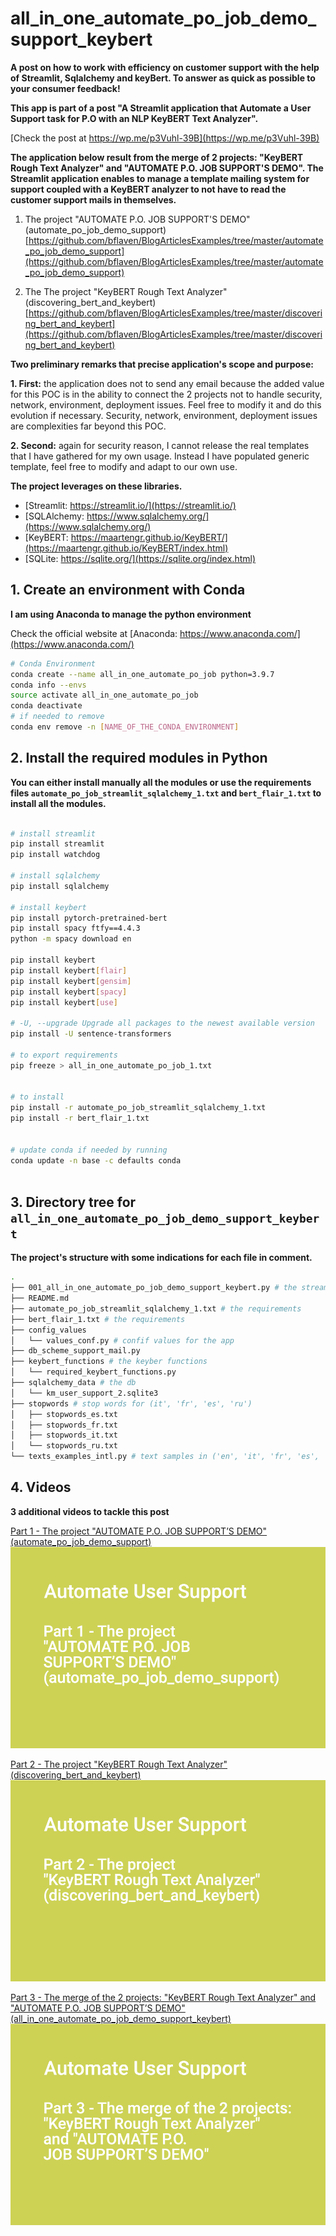 # all_in_one_automate_po_job_demo_support_keybert

**A post on how to work with efficiency on customer support with the help of Streamlit, Sqlalchemy and keyBert. To answer as quick as possible to your consumer feedback!**

**This app is part of a post "A Streamlit application that Automate a User Support task  for P.O with an NLP KeyBERT Text Analyzer".**

[Check the post at https://wp.me/p3Vuhl-39B](https://wp.me/p3Vuhl-39B)

**The application below result from the merge of 2 projects: "KeyBERT Rough Text Analyzer" and "AUTOMATE P.O. JOB SUPPORT'S DEMO". The Streamlit application enables to manage a template mailing system for support coupled with a KeyBERT analyzer to not have to read the customer support mails in themselves.**



1. The project "AUTOMATE P.O. JOB SUPPORT'S DEMO" (automate_po_job_demo_support)[https://github.com/bflaven/BlogArticlesExamples/tree/master/automate_po_job_demo_support](https://github.com/bflaven/BlogArticlesExamples/tree/master/automate_po_job_demo_support)


2. The The project "KeyBERT Rough Text Analyzer"
(discovering_bert_and_keybert)[https://github.com/bflaven/BlogArticlesExamples/tree/master/discovering_bert_and_keybert](https://github.com/bflaven/BlogArticlesExamples/tree/master/discovering_bert_and_keybert)


**Two preliminary remarks that precise application's scope and purpose:**

**1.  First:** the application does not to send any email because the added value for this POC is in the ability to connect the 2 projects not to handle security, network, environment, deployment issues. Feel free to modify it and do this evolution if necessary. Security, network, environment, deployment issues are complexities far beyond this POC.

**2.  Second:** again for security reason, I cannot release the real templates that I have gathered for my own usage. Instead I have populated generic template, feel free to modify and adapt to our own use.


**The project leverages on these libraries.**
- [Streamlit: https://streamlit.io/](https://streamlit.io/)
- [SQLAlchemy: https://www.sqlalchemy.org/](https://www.sqlalchemy.org/)
- [KeyBERT: https://maartengr.github.io/KeyBERT/](https://maartengr.github.io/KeyBERT/index.html)
- [SQLite: https://sqlite.org/](https://sqlite.org/index.html)

## 1. Create an environment with Conda
**I am using Anaconda to manage the python environment**

Check the official website at [Anaconda: https://www.anaconda.com/](https://www.anaconda.com/)




```bash
# Conda Environment
conda create --name all_in_one_automate_po_job python=3.9.7
conda info --envs
source activate all_in_one_automate_po_job
conda deactivate
# if needed to remove
conda env remove -n [NAME_OF_THE_CONDA_ENVIRONMENT]

```


## 2. Install the required modules in Python

**You can either install manually all the modules or use the requirements files `automate_po_job_streamlit_sqlalchemy_1.txt` and `bert_flair_1.txt` to install all the modules.**

```bash

# install streamlit
pip install streamlit
pip install watchdog

# install sqlalchemy
pip install sqlalchemy

# install keybert
pip install pytorch-pretrained-bert
pip install spacy ftfy==4.4.3
python -m spacy download en

pip install keybert
pip install keybert[flair]
pip install keybert[gensim]
pip install keybert[spacy]
pip install keybert[use]

# -U, --upgrade Upgrade all packages to the newest available version
pip install -U sentence-transformers

# to export requirements
pip freeze > all_in_one_automate_po_job_1.txt


# to install
pip install -r automate_po_job_streamlit_sqlalchemy_1.txt
pip install -r bert_flair_1.txt


# update conda if needed by running
conda update -n base -c defaults conda



```

## 3. Directory tree for `all_in_one_automate_po_job_demo_support_keybert`
**The project's structure with some indications for each file in comment.**

```bash
.
├── 001_all_in_one_automate_po_job_demo_support_keybert.py # the streamlit app
├── README.md
├── automate_po_job_streamlit_sqlalchemy_1.txt # the requirements
├── bert_flair_1.txt # the requirements
├── config_values
│   └── values_conf.py # confif values for the app
├── db_scheme_support_mail.py
├── keybert_functions # the keyber functions 
│   └── required_keybert_functions.py
├── sqlalchemy_data # the db 
│   └── km_user_support_2.sqlite3
├── stopwords # stop words for (it', 'fr', 'es', 'ru')
│   ├── stopwords_es.txt
│   ├── stopwords_fr.txt
│   ├── stopwords_it.txt
│   └── stopwords_ru.txt
└── texts_examples_intl.py # text samples in ('en', 'it', 'fr', 'es', 'ru')

```


## 4. Videos
**3 additional videos to tackle this post**


[Part 1 - The project  "AUTOMATE P.O. JOB SUPPORT’S DEMO" (automate_po_job_demo_support)](https://www.youtube.com/watch?v=YUmClVfNbN8)
[![Part 1 - The project  "AUTOMATE P.O. JOB SUPPORT’S DEMO" (automate_po_job_demo_support)](streamlit_automate_user_support_keybert_001.png)](https://www.youtube.com/watch?v=YUmClVfNbN8)


[Part 2 - The project  "KeyBERT Rough Text Analyzer"  (discovering_bert_and_keybert)](https://www.youtube.com/watch?v=k8L2_Hrvn-w)
[![Part 2 - The project  "KeyBERT Rough Text Analyzer"  (discovering_bert_and_keybert)](streamlit_automate_user_support_keybert_002.png)](https://www.youtube.com/watch?v=k8L2_Hrvn-w)


[Part 3 - The merge of the 2 projects:  "KeyBERT Rough Text Analyzer" and  "AUTOMATE P.O. JOB SUPPORT’S DEMO"  (all_in_one_automate_po_job_demo_support_keybert)](https://www.youtube.com/watch?v=XVfD0ubrjhg)
[![Part 3 - The merge of the 2 projects:  "KeyBERT Rough Text Analyzer" and  "AUTOMATE P.O. JOB SUPPORT’S DEMO"  (all_in_one_automate_po_job_demo_support_keybert)](streamlit_automate_user_support_keybert_003.png)](https://www.youtube.com/watch?v=XVfD0ubrjhg)


